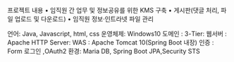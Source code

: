프로젝트 내용 • 임직원 간 업무 및 정보공유를 위한 KMS 구축 • 게시판(댓글 처리, 파일 업로드 및 다운로드) • 임직원 정보·인트라넷 파일 관리

언어: Java, Javascript, html, css 운영체제: Windows10 도메인 : 3-Tier: 웹서버 : Apache HTTP Server: WAS : Apache Tomcat 10(Spring Boot 내장) 인증 : Form 로그인 ,OAuth2
환경: Maria DB, Spring Boot JPA,Security STS
